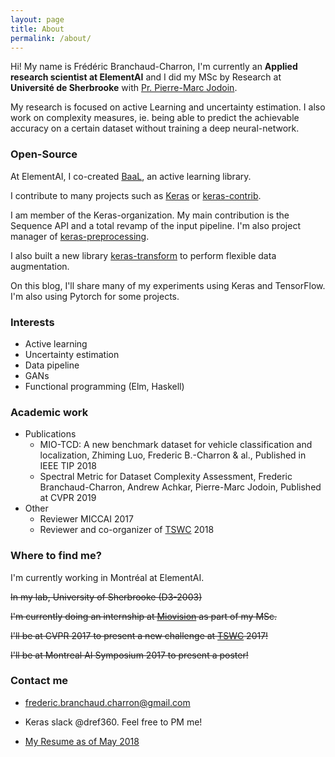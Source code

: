 ```yaml
---
layout: page
title: About
permalink: /about/
---
```


Hi!
My name is Frédéric Branchaud-Charron, I'm currently an **Applied research scientist at ElementAI** and I did my MSc by Research at **Université de Sherbrooke** with [Pr. Pierre-Marc Jodoin](http://info.usherbrooke.ca/pmjodoin/).

My research is focused on active Learning and uncertainty estimation. I also work on complexity measures, ie. being able to predict the achievable accuracy on a certain dataset without training a deep neural-network.


### Open-Source

At ElementAI, I co-created [BaaL](https://github.com/ElementAI/baal/), an active learning library.

I contribute to many projects such as [Keras](keras.io) or [keras-contrib](https://github.com/farizrahman4u/keras-contrib).

I am member of the Keras-organization. My main contribution is the Sequence API and a total revamp of the input pipeline.
I'm also project manager of [keras-preprocessing](https://github.com/keras-team/keras-preprocessing).


I also built a new library [keras-transform](https://github.com/Dref360/keras-transform) to perform flexible data augmentation.

On this blog, I'll share many of my experiments using Keras and TensorFlow. I'm also using Pytorch for some projects.

### Interests
* Active learning
* Uncertainty estimation
* Data pipeline
* GANs
* Functional programming (Elm, Haskell)

### Academic work
* Publications
  * MIO-TCD: A new benchmark dataset for vehicle classification and localization, Zhiming Luo, Frederic B.-Charron & al., Published in IEEE TIP 2018
  * Spectral Metric for Dataset Complexity Assessment, Frederic Branchaud-Charron, Andrew Achkar, Pierre-Marc Jodoin, Published at CVPR 2019
* Other
  * Reviewer MICCAI 2017
  * Reviewer and co-organizer of [TSWC](http://tcd.miovision.com) 2018

### Where to find me?

I'm currently working in Montréal at ElementAI.

~~In my lab, University of Sherbrooke (D3-2003)~~

~~I'm currently doing an internship at [Miovision](https://miovision.com/) as part of my MSc.~~

~~I'll be at CVPR 2017 to present a new challenge at [TSWC](http://tcd.miovision.com) 2017!~~

~~I'll be at Montreal AI Symposium 2017 to present a poster!~~

### Contact me

* [frederic.branchaud.charron@gmail.com](mailto:frederic.branchaud.charron@gmail.com)

* Keras slack @dref360. Feel free to PM me!

* [My Resume as of May 2018](/images/resume.pdf)
